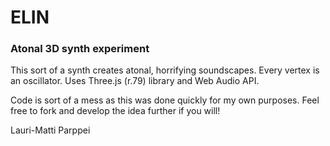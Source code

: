 # ELIN
### Atonal 3D synth experiment

This sort of a synth creates atonal, horrifying soundscapes. Every vertex is an oscillator. Uses Three.js (r.79) library and Web Audio API.

Code is sort of a mess as this was done quickly for my own purposes. Feel free to fork and develop the idea further if you will!

Lauri-Matti Parppei
